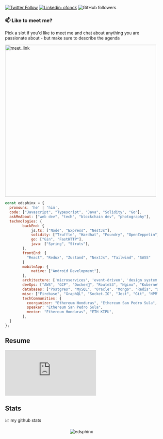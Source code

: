 [![Twitter Follow](https://img.shields.io/twitter/follow/oFonCK?label=Follow)](https://twitter.com/intent/follow?screen_name=oFonCK)
[![Linkedin: ofonck](https://img.shields.io/badge/-ofonck-blue?style=flat-square&logo=Linkedin&logoColor=white&link=https://www.linkedin.com/in/ofonck/)](https://www.linkedin.com/in/ofonck/)
![GitHub followers](https://img.shields.io/github/followers/edsphinx?label=Follow&style=social)

### 📫 Like to meet me?

Pick a slot if you'd like to meet me and chat about anything you are passionate about - but make sure to describe the agenda

<a href="https://calendly.com/fonckdev/30min" target="_blank"><img width="498" alt="meet_link" src="https://user-images.githubusercontent.com/15426564/144297439-f530f383-e73e-41e0-9914-a9b7d3f432e5.png"></a>

```javascript
const edsphinx = {
  pronouns: 'he' | 'him',
  code: ["Javascript", "Typescript", "Java", "Solidity", "Go"],
  askMeAbout: ["web dev", "tech", "blockchain dev", "photography"],
  technologies: {
        backEnd: {
            js,ts: ["Node", "Express", "NestJs"],
            solidity: ["Truffle", "Hardhat", "Foundry", "OpenZeppelin"],
            go: ["Gin", "FastHTTP"],
            java: ["Spring", "Struts"],
        },
        frontEnd: {
          "React", "Redux", "Zustand", "NextJs", "Tailwind", "SASS"
        }
        mobileApp: {
            native: ["Android Development"],
        },
        architecture: ['microservices', 'event-driven', 'design system pattern'],
        devOps: ["AWS", "GCP", "Docker🐳", "Route53", "Nginx", "Kubernetes"],
        databases: ["Postgres", "MySQL", "Oracle", "Mongo", "Redis", "sqlite"],
        misc: ["Firebase", "GraphQL", "Socket.IO", "Jest", "Git", "NPM", "PNPM", "YARN", "Github Actions"],
        techCommunities: {
          coorganizer: "Ethereum Honduras", "Ethereum San Pedro Sula",
          speaker: "Ethereum San Pedro Sula",
          mentor: "Ethereum Honduras", "ETH KIPU",
        },
  }
};
```

## Resume

![edsphinx Resume](https://img.shields.io/badge/edsphinx-resume-blue&link=https://github.com/edsphinx/resume/blob/main/Oscar%20Fonseca%20-%20Resume.pdf)

## Stats

📈 my github stats

<p align="center"><img src="https://github-readme-stats.vercel.app/api?username=edsphinx&show_icons=true&theme=dark&hide=stars,issues" alt="edsphinx" /></p>

<!-- <p align="center"><img src="https://github.com/thmsgbrt/thmsgbrt/workflows/README%20build/badge.svg" /></p> -->
